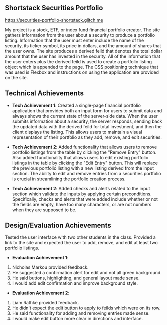 ## Shortstack Securities Portfolio

https://securities-portfolio-shortstack.glitch.me

My project is a stock, ETF, or index fund financial portfolio creator. The site gathers information from the user about a security to produce a
portfolio listing. Information that the user must enter include the name of the security, its ticker symbol, its price in dollars, and the amount
of shares that the user owns. The site produces a derived feild that denotes the total dollar amount that the user has invested in the security.
All of the information that the user enters plus the derived feild is used to create a portfolio listing object which is appended to the page.
The CSS positioning technique that was used is Flexbox and instructions on using the application are provided on the site.

## Technical Achievements

- **Tech Achievement 1**: Created a single-page financial portfolio application that provides both an input form for users to submit data and always
  shows the current state of the server-side data. When the user submits information about a security, the server responds, sending back the updated
  data with the derived feild for total investment, and then the client displays the listing. This allows users to maintain a visual representation of
  their portfolio as they add, remove, and edit securities.

- **Tech Achievement 2**: Added functionality that allows users to remove portfolio listings from the table by clicking the "Remove Entry" button.
  Also added functionality that allows users to edit existing portfolio listings in the table by clicking the "Edit Entry" button. This will replace
  the previous portfolio listing with a new listing derived from the input section. The ability to edit and remove entries from a securities portfolio
  is crucial in streamlining the portfolio creation process.

- **Tech Achievement 2**: Added checks and alerts related to the input section which validate the inputs by applying certain preconditions. Specifically,
  checks and alerts that were added include whether or not the fields are empty, have too many characters, or are not numbers when they are supposed to be.

## Design/Evaluation Achievements

Tested the user interface with two other students in the class. Provided a link to the site and expected the user to add, remove, and edit at least
two portfolio listings.

- **Evaluation Achievement 1**:

1. Nicholas Markou provided feedback.
2. He suggested a confirmation alert for edit and not all green background.
3. He said buttons, highlighting, and general layout made sense.
4. I would add edit confirmation and improve background style.

- **Evaluation Achievement 2**:

1. Liam Rathke provided feedback.
2. He didn't expect the edit button to apply to feilds which were on its row.
3. He said functionality for adding and removing entries made sense.
4. I would make edit button more clear in directions and interface.
